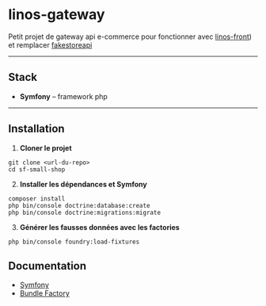 # linos-gateway

Petit projet de gateway api e-commerce pour fonctionner avec [linos-front](https://github.com/pat-o-dev/linos-front)) et remplacer [fakestoreapi](https://fakestoreapi.com/docs)

---

## Stack

- **Symfony** – framework php


---

## Installation

1. **Cloner le projet**
```
git clone <url-du-repo>
cd sf-small-shop
```

2. **Installer les dépendances et Symfony**
```
composer install
php bin/console doctrine:database:create
php bin/console doctrine:migrations:migrate
```

3. **Générer les fausses données avec les factories**
```
php bin/console foundry:load-fixtures 
```

## Documentation

- [Symfony](https://symfony.com/doc/)
- [Bundle Factory](https://symfony.com/bundles/ZenstruckFoundryBundle/current/index.html#installation)


